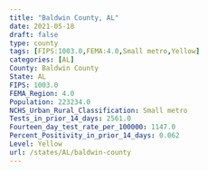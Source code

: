 ```yaml
---
title: "Baldwin County, AL"
date: 2021-05-18
draft: false
type: county
tags: [FIPS:1003.0,FEMA:4.0,Small metro,Yellow]
categories: [AL]
County: Baldwin County
State: AL
FIPS: 1003.0
FEMA_Region: 4.0
Population: 223234.0
NCHS_Urban_Rural_Classification: Small metro
Tests_in_prior_14_days: 2561.0
Fourteen_day_test_rate_per_100000: 1147.0
Percent_Positivity_in_prior_14_days: 0.062
Level: Yellow
url: /states/AL/baldwin-county
---
```




